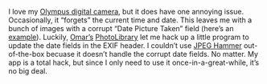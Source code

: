 I love my [Olympus digital
camera](http://www.olympusamerica.com/cpg_section/cpg_support_product.asp?product=868&l=1&p=16&bc=27),
but it does have one annoying issue. Occasionally, it “forgets” the
current time and date. This leaves me with a bunch of images with a
corrupt “Date Picture Taken” field (here’s an
[example](http://winisp.net/harrypierson/Photos/Raking%20the%20Yard%20(9).JPG)).
Luckily,
[Omar’s](http://www.shahine.com/omar/default.aspx)
[PhotoLibrary](http://wiki.shahine.com/default.aspx/MyWiki.PhotoLibrary)
let me hack up a little program to update the date fields in the EXIF
header. I couldn’t use [JPEG
Hammer](http://workspaces.gotdotnet.com.jpeg) out-of-the-box becuase it
doesn’t handle the corrupt date fields. No matter. My app is a total
hack, but since I only need to use it once-in-a-great-while, it’s no big
deal. 
